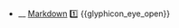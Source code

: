 * __ [Markdown]({{baseUrl}}/documentation/tools/markdown) :one: <trigger for="pop:documentation-markdown-preview">{{glyphicon_eye_open}}</trigger>

<popover id="pop:documentation-markdown-preview" title="{{glyphicon_eye_open}} Markdown" placement="right">
  <div slot="content">
    <include src=".\preview.md" />
  </div>
</popover>
